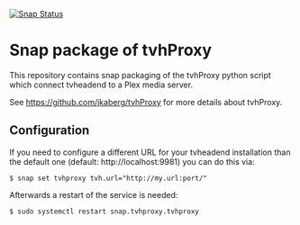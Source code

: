 [![Snap Status](https://build.snapcraft.io/badge/morphis/tvhproxy-snap.svg)](https://build.snapcraft.io/user/morphis/tvhproxy-snap)

# Snap package of tvhProxy

This repository contains snap packaging of the tvhProxy python script which
connect tvheadend to a Plex media server.

See https://github.com/jkaberg/tvhProxy for more details about tvhProxy.

## Configuration

If you need to configure a different URL for your tvheadend installation
than the default one (default: http://localhost:9981) you can do this via:

```
$ snap set tvhproxy tvh.url="http://my.url:port/"
```

Afterwards a restart of the service is needed:

```
$ sudo systemctl restart snap.tvhproxy.tvhproxy
```

